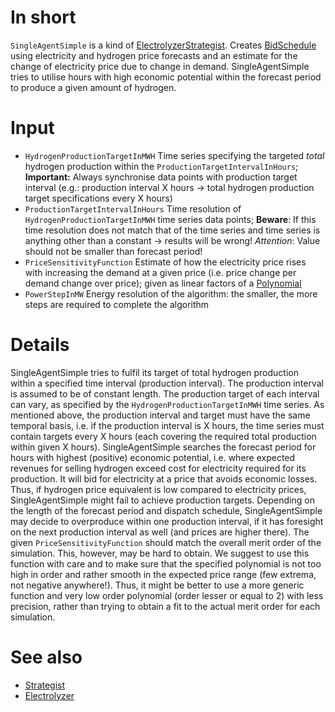 # In short
`SingleAgentSimple` is a kind of [ElectrolyzerStrategist](./ElectrolyzerStrategist).
Creates [BidSchedule](./BidSchedule) using electricity and hydrogen price forecasts and an estimate for the change of electricity price due to change in demand. 
SingleAgentSimple tries to utilise hours with high economic potential within the forecast period to produce a given amount of hydrogen.

# Input
* `HydrogenProductionTargetInMWH` Time series specifying the targeted *total* hydrogen production within the `ProductionTargetIntervalInHours`; **Important:** Always synchronise data points with production target interval (e.g.: production interval X hours &rarr; total hydrogen production target specifications every X hours)
* `ProductionTargetIntervalInHours` Time resolution of `HydrogenProductionTargetInMWH` time series data points; **Beware**: If this time resolution does not match that of the time series and time series is anything other than a constant &rarr; results will be wrong! *Attention*: Value should not be smaller than forecast period!
* `PriceSensitivityFunction` Estimate of how the electricity price rises with increasing the demand at a given price (i.e. price change per demand change over price); given as linear factors of a [Polynomial](../Polynomial)
* `PowerStepInMW` Energy resolution of the algorithm: the smaller, the more steps are required to complete the algorithm 

# Details
SingleAgentSimple tries to fulfil its target of total hydrogen production within a specified time interval (production interval). 
The production interval is assumed to be of constant length.
The production target of each interval can vary, as specified by the `HydrogenProductionTargetInMWH` time series.
As mentioned above, the production interval and target must have the same temporal basis, i.e. if the production interval is X hours, the time series must contain targets every X hours (each covering the required total production within given X hours).
SingleAgentSimple searches the forecast period for hours with highest (positive) economic potential, i.e. where expected revenues for selling hydrogen exceed cost for electricity required for its production.
It will bid for electricity at a price that avoids economic losses.
Thus, if hydrogen price equivalent is low compared to electricity prices, SingleAgentSimple might fail to achieve production targets.
Depending on the length of the forecast period and dispatch schedule, SingleAgentSimple may decide to overproduce within one production interval, if it has foresight on the next production interval as well (and prices are higher there).
The given `PriceSensitivityFunction` should match the overall merit order of the simulation. 
This, however, may be hard to obtain. 
We suggest to use this function with care and to make sure that the specified polynomial is not too high in order and rather smooth in the expected price range (few extrema, not negative anywhere!).
Thus, it might be better to use a more generic function and very low order polynomial (order lesser or equal to 2) with less precision, rather than trying to obtain a fit to the actual merit order for each simulation.

# See also
* [Strategist](./ElectrolyzerStrategist)
* [Electrolyzer](./Electrolyzer)